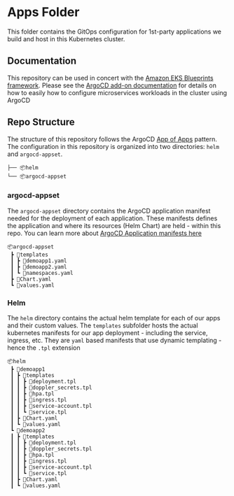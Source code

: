 # Apps Folder

This folder contains the GitOps configuration for 1st-party applications we build and host in this Kubernetes cluster.

## Documentation

This repository can be used in concert with the [Amazon EKS Blueprints framework](https://catalog.workshops.aws/eks-blueprints-terraform/en-US/030-provision-eks-cluster/6-bootstrap-argocd). Please see the [ArgoCD add-on documentation](https://argo-cd.readthedocs.io/en/stable/operator-manual/declarative-setup/#app-of-apps) for details on how to easily how to configure microservices workloads in the cluster using ArgoCD

## Repo Structure

The structure of this repository follows the ArgoCD [App of Apps](https://argo-cd.readthedocs.io/en/stable/operator-manual/declarative-setup/#app-of-apps) pattern. The configuration in this repository is organized into two directories: `helm` and `argocd-appset`.

```
├── 📦helm
└── 📦argocd-appset
```

### argocd-appset

The `argocd-appset` directory contains the ArgoCD application manifest needed for the deployment of each application. These manifests defines the application and where its resources (Helm Chart) are held - within this repo. You can learn more about [ArgoCD Application manifests here](https://argo-cd.readthedocs.io/en/stable/operator-manual/cluster-bootstrapping/)
```
📦argocd-appset
 ┣ 📂templates
 ┃ ┣ 📜demoapp1.yaml
 ┃ ┣ 📜demoapp2.yaml
 ┃ ┗ 📜namespaces.yaml
 ┣ 📜Chart.yaml
 ┗ 📜values.yaml
```

### Helm

The `helm` directory contains the actual helm template for each of our apps and their custom values. The `templates` subfolder hosts the actual kubernetes manifests for our app deployment - including the service, ingress, etc. They are `yaml` based manifests that use dynamic templating - hence the `.tpl` extension

```
📦helm
 ┣ 📂demoapp1
 ┃ ┣ 📂templates
 ┃ ┃ ┣ 📜deployment.tpl
 ┃ ┃ ┣ 📜doppler_secrets.tpl
 ┃ ┃ ┣ 📜hpa.tpl
 ┃ ┃ ┣ 📜ingress.tpl
 ┃ ┃ ┣ 📜service-account.tpl
 ┃ ┃ ┗ 📜service.tpl
 ┃ ┣ 📜Chart.yaml
 ┃ ┗ 📜values.yaml
 ┗ 📂demoapp2
 ┃ ┣ 📂templates
 ┃ ┃ ┣ 📜deployment.tpl
 ┃ ┃ ┣ 📜doppler_secrets.tpl
 ┃ ┃ ┣ 📜hpa.tpl
 ┃ ┃ ┣ 📜ingress.tpl
 ┃ ┃ ┣ 📜service-account.tpl
 ┃ ┃ ┗ 📜service.tpl
 ┃ ┣ 📜Chart.yaml
 ┃ ┗ 📜values.yaml
```
